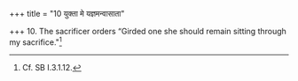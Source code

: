 +++
title = "10 युक्ता मे यज्ञमन्वासाता"

+++
10. The sacrificer orders “Girded one she should remain sitting through my sacrifice."[^1]  

[^1]: Cf. SB I.3.1.12.  

